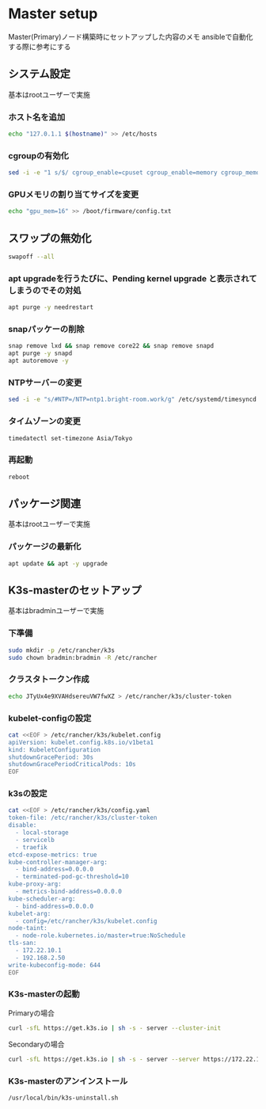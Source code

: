 # Master setup

Master(Primary)ノード構築時にセットアップした内容のメモ
ansibleで自動化する際に参考にする

## システム設定

基本はrootユーザーで実施

### ホスト名を追加

```sh
echo "127.0.1.1 $(hostname)" >> /etc/hosts
```

### cgroupの有効化

```sh
sed -i -e "1 s/$/ cgroup_enable=cpuset cgroup_enable=memory cgroup_memory=1/g" /boot/firmware/cmdline.txt
```

### GPUメモリの割り当てサイズを変更

```sh
echo "gpu_mem=16" >> /boot/firmware/config.txt
```

## スワップの無効化

```sh
swapoff --all
```

### apt upgradeを行うたびに、Pending kernel upgrade と表示されてしまうのでその対処

```sh
apt purge -y needrestart
```

### snapパッケーの削除

```sh
snap remove lxd && snap remove core22 && snap remove snapd
apt purge -y snapd
apt autoremove -y
```

### NTPサーバーの変更

```sh
sed -i -e "s/#NTP=/NTP=ntp1.bright-room.work/g" /etc/systemd/timesyncd.conf
```

### タイムゾーンの変更

```sh
timedatectl set-timezone Asia/Tokyo
```

### 再起動

```sh
reboot
```

## パッケージ関連

基本はrootユーザーで実施

### パッケージの最新化

```sh
apt update && apt -y upgrade
```

## K3s-masterのセットアップ

基本はbradminユーザーで実施

### 下準備

```sh
sudo mkdir -p /etc/rancher/k3s
sudo chown bradmin:bradmin -R /etc/rancher
```

### クラスタトークン作成

```sh
echo JTyUx4e9XVAHdsereuVW7fwXZ > /etc/rancher/k3s/cluster-token
```

### kubelet-configの設定

```sh
cat <<EOF > /etc/rancher/k3s/kubelet.config
apiVersion: kubelet.config.k8s.io/v1beta1
kind: KubeletConfiguration
shutdownGracePeriod: 30s
shutdownGracePeriodCriticalPods: 10s
EOF
```

### k3sの設定

```sh
cat <<EOF > /etc/rancher/k3s/config.yaml
token-file: /etc/rancher/k3s/cluster-token
disable:
  - local-storage
  - servicelb
  - traefik
etcd-expose-metrics: true
kube-controller-manager-arg:
  - bind-address=0.0.0.0
  - terminated-pod-gc-threshold=10
kube-proxy-arg:
  - metrics-bind-address=0.0.0.0
kube-scheduler-arg:
  - bind-address=0.0.0.0
kubelet-arg:
  - config=/etc/rancher/k3s/kubelet.config
node-taint:
  - node-role.kubernetes.io/master=true:NoSchedule
tls-san:
  - 172.22.10.1
  - 192.168.2.50
write-kubeconfig-mode: 644
EOF
```

### K3s-masterの起動

Primaryの場合

```sh
curl -sfL https://get.k3s.io | sh -s - server --cluster-init
```

Secondaryの場合

```sh
curl -sfL https://get.k3s.io | sh -s - server --server https://172.22.10.60:6443
```

### K3s-masterのアンインストール

```sh
/usr/local/bin/k3s-uninstall.sh
```

